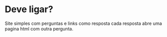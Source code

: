 # Deve ligar?

Site simples com perguntas e links como resposta
cada resposta abre uma pagina html com outra pergunta.
